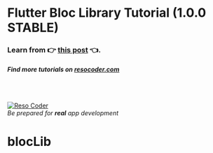 # Flutter Bloc Library Tutorial (1.0.0 STABLE)

### Learn from :point_right: [this post](https://resocoder.com/flutter-bloc-v1) :point_left:.

#### _Find more tutorials on [resocoder.com](https://resocoder.com)_

<br />
<br />

[![Reso Coder](https://resocoder.com/wp-content/uploads/2019/09/logo_with_text_signature.png)](https://resocoder.com)
<br />
_Be prepared for **real** app development_
# blocLib
